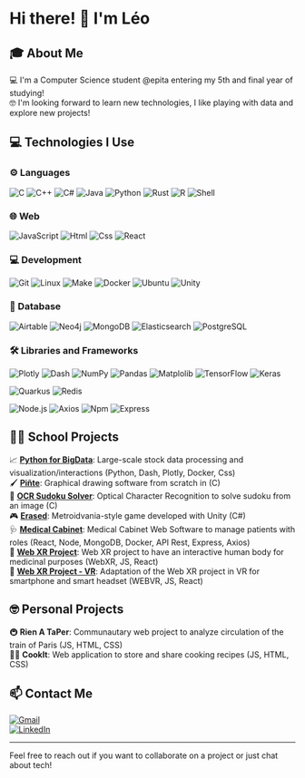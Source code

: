 # Hi there! 👋 I'm Léo

## 🎓 About Me
💻 I'm a Computer Science student @epita entering my 5th and final year of studying! \
🤓 I'm looking forward to learn new technologies, I like playing with data and explore new projects!

## 💻 Technologies I Use

### ⚙️ Languages

![C](https://img.shields.io/badge/-C-A8B9CC?style=flat&logo=c&logoColor=white)
![C++](https://img.shields.io/badge/-C++-00599C?style=flat&logo=c%2B%2B&logoColor=white)
![C#](https://img.shields.io/badge/-C%23-A86FDF?style=flat&logo=c%2B%2B&logoColor=white)
![Java](https://img.shields.io/badge/-Java-EA7E20?style=flat&logo=openjdk&logoColor=white)
![Python](https://img.shields.io/badge/-Python-3776AB?style=flat&logo=Python&logoColor=white)
![Rust](https://img.shields.io/badge/-Rust-000000?style=flat&logo=rust&logoColor=white)
![R](https://img.shields.io/badge/-R-276DC3?style=flat&logo=r&logoColor=white)
![Shell](https://img.shields.io/badge/-Shell-4EAA25?style=flat&logo=gnu-bash&logoColor=white)

### 🌐 Web
![JavaScript](https://img.shields.io/badge/-JavaScript-F7DF1E?style=flat&logo=javascript&logoColor=black)
![Html](https://img.shields.io/badge/-Html-E34F26?style=flat&logo=html5&logoColor=white)
![Css](https://img.shields.io/badge/-Css-1572B6?style=flat&logo=css3&logoColor=white)
![React](https://img.shields.io/badge/-React-1572B4?style=flat&logo=React&logoColor=white)

### 💻 Development
![Git](https://img.shields.io/badge/-Git-F05032?style=flat&logo=git&logoColor=white)
![Linux](https://img.shields.io/badge/-Linux-FCC624?style=flat&logo=linux&logoColor=black)
![Make](https://img.shields.io/badge/-Make-6D00CC?style=flat&logo=make&logoColor=white)
![Docker](https://img.shields.io/badge/-Docker-2496ED?style=flat&logo=docker&logoColor=white)
![Ubuntu](https://img.shields.io/badge/-Ubuntu-E95420?style=flat&logo=ubuntu&logoColor=white)
![Unity](https://img.shields.io/badge/-Unity-FFFFFF?style=flat&logo=unity&logoColor=black)

### 💾 Database
![Airtable](https://img.shields.io/badge/-Airtable-18BFFF?style=flat&logo=airtable&logoColor=white)
![Neo4j](https://img.shields.io/badge/-Neo4j-4581C3?style=flat&logo=neo4j&logoColor=white)
![MongoDB](https://img.shields.io/badge/-MongoDB-47A248?style=flat&logo=mongodb&logoColor=white)
![Elasticsearch](https://img.shields.io/badge/-Elasticsearch-005571?style=flat&logo=Elasticsearch&logoColor=white)
![PostgreSQL](https://img.shields.io/badge/-PostgreSQL-4169E1?style=flat&logo=postgresql&logoColor=white)

### 🛠 Libraries and Frameworks
![Plotly](https://img.shields.io/badge/-Plotly-3F4F75?style=flat&logo=plotly&logoColor=white)
![Dash](https://img.shields.io/badge/-Dash-3F4F75?style=flat&logo=plotly&logoColor=white)
![NumPy](https://img.shields.io/badge/-NumPy-013243?style=flat&logo=numpy&logoColor=white)
![Pandas](https://img.shields.io/badge/-Pandas-150458?style=flat&logo=pandas&logoColor=white)
![Matplolib](https://img.shields.io/badge/-Matplotlib-013243?style=flat&logo=pandas&logoColor=white)
![TensorFlow](https://img.shields.io/badge/-TensorFlow-FF6F00?style=flat&logo=tensorflow&logoColor=white)
![Keras](https://img.shields.io/badge/-Keras-D00000?style=flat&logo=keras&logoColor=white)

![Quarkus](https://img.shields.io/badge/-Quarkus-4695EB?style=flat&logo=quarkus&logoColor=white)
![Redis](https://img.shields.io/badge/-Redis-FF4438?style=flat&logo=redis&logoColor=white)

![Node.js](https://img.shields.io/badge/-Node.js-5FA04E?style=flat&logo=node.js&logoColor=black)
![Axios](https://img.shields.io/badge/-Axios-5A29E4?style=flat&logo=axios&logoColor=black)
![Npm](https://img.shields.io/badge/-npm-CB3837?style=flat&logo=npm&logoColor=white)
![Express](https://img.shields.io/badge/-Express-000000?style=flat&logo=express&logoColor=white)


## 👨‍🎓 School Projects

📈 [**Python for BigData**](https://github.com/Heldeee/projet-pybd): Large-scale stock data processing and visualization/interactions (Python, Dash, Plotly, Docker, Css) \
🖌️ [**Piñte**](https://github.com/Heldeee/Pinte): Graphical drawing software from scratch in (C) \
📱 [**OCR Sudoku Solver**](https://github.com/DraGonKill25/OCR): Optical Character Recognition to solve sudoku from an image (C) \
🎮 [**Erased**](https://github.com/Heldeee/Erased): Metroidvania-style game developed with Unity (C#) \
🩺 [**Medical Cabinet**](https://github.com/Heldeee/inta_td): Medical Cabinet Web Software to manage patients with roles (React, Node, MongoDB, Docker, API Rest, Express, Axios) \
🩻 [**Web XR Project**](https://github.com/Heldeee/projet-raug): Web XR project to have an interactive human body for medicinal purposes (WebXR, JS, React) \
🩻 [**Web XR Project - VR**](https://github.com/Heldeee/projet-raug-xr): Adaptation of the Web XR project in VR for smartphone and smart headset (WEBVR, JS, React)

## 🤓 Personal Projects

🚇 **Rien A TaPer**: Communautary web project to analyze circulation of the train of Paris (JS, HTML, CSS)\
👨‍🍳 **CookIt**: Web application to store and share cooking recipes (JS, HTML, CSS)

## 📫 Contact Me

[![Gmail](https://img.shields.io/badge/-leodevin24%40gmail%2Ecom-D14836?style=flat&logo=gmail&logoColor=white)](mailto:leodevin24@gmail.com) \
[![LinkedIn](https://img.shields.io/badge/-Léo%20Devin-0077B5?style=flat&logo=linkedin&logoColor=white)](https://www.linkedin.com/in/leo-devin)

***

Feel free to reach out if you want to collaborate on a project or just chat about tech!

